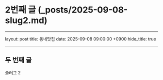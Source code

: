 # 2번째 글 (\_posts/2025-09-08-slug2.md)

---

layout: post
title: 동네맛집
date: 2025-09-08 09:00:00 +0900
hide_title: true

---

## 두 번째 글

슬러그 2
